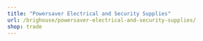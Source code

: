```yaml
---
title: "Powersaver Electrical and Security Supplies"
url: /brighouse/powersaver-electrical-and-security-supplies/
shop: trade
---
```

